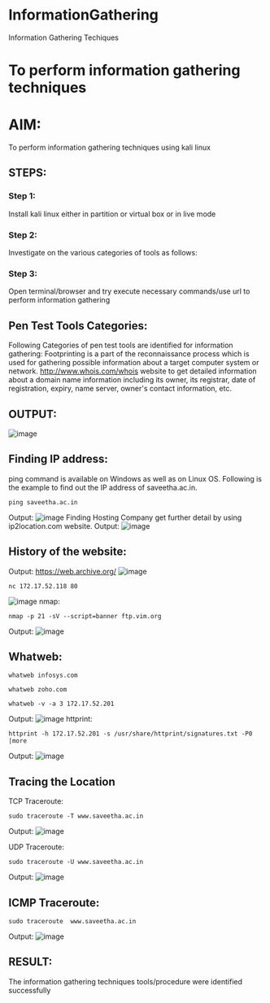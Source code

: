 # InformationGathering
Information Gathering Techiques

# To perform information gathering techniques

# AIM:

To perform information gathering techniques using kali linux 

## STEPS:

### Step 1:

Install kali linux either in partition or virtual box or in live mode

### Step 2:

Investigate on the various categories of tools as follows:

### Step 3:
Open terminal/browser and try execute necessary commands/use url to perform information gathering

## Pen Test Tools Categories:
Following Categories of pen test tools are identified for information gathering: Footprinting is a part of the reconnaissance process which is used for gathering possible information about a target computer system or network. http://www.whois.com/whois website to get detailed information about a domain name information including its owner, its registrar, date of registration, expiry, name server, owner's contact information, etc.

## OUTPUT:
![image](https://github.com/Praveen22042005/InformationGathering/assets/112475766/8f8de0c8-e3fd-428a-8716-9afe80311228)
## Finding IP address:
ping command is available on Windows as well as on Linux OS. Following is the example to find out the IP address of saveetha.ac.in.
```
ping saveetha.ac.in
```
Output:
![image](https://github.com/Praveen22042005/InformationGathering/assets/112475766/203297b9-a455-4372-8c50-12b8ff3eafc9)
Finding Hosting Company
get further detail by using ip2location.com website.
Output:
![image](https://github.com/Praveen22042005/InformationGathering/assets/112475766/1c5d783a-5be0-44af-bb01-86d8ccc9a275)
## History of the website:
Output:
https://web.archive.org/
![image](https://github.com/Praveen22042005/InformationGathering/assets/112475766/a13cc407-bd0e-448d-8f52-7057623831e1)
```
nc 172.17.52.118 80
```
![image](https://github.com/Praveen22042005/InformationGathering/assets/112475766/1a2fab1a-8a90-42b0-bf5e-a8d494d9d988)
nmap:
```
nmap -p 21 -sV --script=banner ftp.vim.org
```
Output:
![image](https://github.com/Praveen22042005/InformationGathering/assets/112475766/a3941fab-e6c5-4ddc-a474-c0ac97384ffb)
## Whatweb:
```
whatweb infosys.com
```
```
whatweb zoho.com
```
```
whatweb -v -a 3 172.17.52.201
```
Output:
![image](https://github.com/Praveen22042005/InformationGathering/assets/112475766/be6f753c-39f6-4b70-97fb-b21e3c078a9f)
httprint:
```
httprint -h 172.17.52.201 -s /usr/share/httprint/signatures.txt -P0 |more
```
Output:
![image](https://github.com/Praveen22042005/InformationGathering/assets/112475766/b01fee44-0f87-420d-bdb5-2fedb4c80398)

## Tracing the Location
TCP Traceroute:
```
sudo traceroute -T www.saveetha.ac.in
```
Output:
![image](https://github.com/Praveen22042005/InformationGathering/assets/112475766/06d718b6-0a6b-4b07-9a18-e699fbe5824f)

UDP Traceroute:
```
sudo traceroute -U www.saveetha.ac.in
```

Output:
![image](https://github.com/Praveen22042005/InformationGathering/assets/112475766/b942984c-d551-4684-8448-eb8c06c57f2e)

## ICMP Traceroute:
```
sudo traceroute  www.saveetha.ac.in
```

Output:
![image](https://github.com/Praveen22042005/InformationGathering/assets/112475766/cf1f9683-217a-451c-941f-a0412e1dfc55)


## RESULT:
The information gathering techniques tools/procedure were  identified successfully
